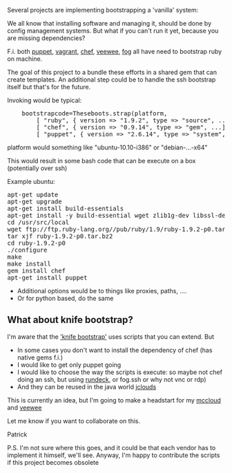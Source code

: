 Several projects are implementing bootstrapping a 'vanilla' system:

We all know that installing software and managing it, should be done by config management systems.
But what if you can't run it yet, because you are missing dependencies?

F.i. both [puppet](http://puppetlabs.com), [vagrant](http://vagrantup.com), [chef](http://opscode.com), [veewee](http://github.com/jedi4ever/veewee), [fog](http://github.com/geemus/fog) all have need to bootstrap ruby on machine. 

The goal of this project to a bundle these efforts in a shared gem that can create templates.
An additional step could be to handle the ssh bootstrap itself but that's for the future.

Invoking would be typical:
<pre>
	bootstrapcode=Theseboots.strap(platform,
		[ "ruby", { version => "1.9.2", type => "source", ... ],
		[ "chef", { version => "0.9.14", type => "gem", ...],
		[ "puppet", { version => "2.6.14", type => "system", ...],
</pre>

platform would something like "ubuntu-10.10-i386" or "debian-...-x64"

This would result in some bash code that can be execute on a box (potentially over ssh)

Example ubuntu:
<pre>
apt-get update
apt-get upgrade
apt-get install build-essentials
apt-get install -y build-essential wget zlib1g-dev libssl-dev libffi-dev
cd /usr/src/local
wget ftp://ftp.ruby-lang.org//pub/ruby/1.9/ruby-1.9.2-p0.tar.bz2
tar xjf ruby-1.9.2-p0.tar.bz2
cd ruby-1.9.2-p0
./configure
make
make install
gem install chef
apt-get install puppet
</pre>

- Additional options would be to things like proxies, paths, ....
- Or for python based, do the same

## What about knife bootstrap?

I'm aware that the ['knife bootstrap'](http://wiki.opscode.com/display/chef/Knife+Bootstrap) uses scripts that you can extend. But 

- In some cases you don't want to install the dependency of chef (has native gems f.i.)
- I would like to get only puppet going
- I would like to choose the way the scripts is execute: so maybe not chef doing an ssh, but using [rundeck](http://rundeck.org), or fog.ssh or why not vnc or rdp)
- And they can be reused in the java world [jclouds](http://jclouds.org)

This is currently an idea, but I'm going to make a headstart for my [mccloud](http://github.com/jedi4ever/mccloud) and [veewee](http://github.com/jedi4ever/veewee)

Let me know if you want to collaborate on this. 

Patrick

P.S.  I'm not sure where this goes, and it could be that each vendor has to implement it himself, we'll see. Anyway, I'm happy to contribute the scripts if this project becomes obsolete
